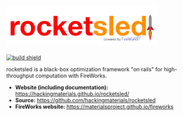 
# <img alt="rocketsled" src="docs_rst/_static/rsfw.png" width="400">
[![build shield](https://circleci.com/gh/hackingmaterials/rocketsled/tree/master.svg?style=shield&circle-token=83bfd1d89c4c599435dc358fc7c54243af40b503)](https://circleci.com/gh/hackingmaterials/rocketsled)


rocketsled is a black-box optimization framework "on rails" for high-throughput computation with FireWorks.

- **Website (including documentation):** https://hackingmaterials.github.io/rocketsled/
- **Source:** https://github.com/hackingmaterials/rocketsled
- **FireWorks website:** https://materialsproject.github.io/fireworks